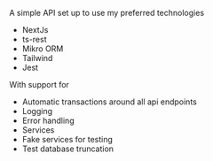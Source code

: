 A simple API set up to use my preferred technologies

- NextJs
- ts-rest
- Mikro ORM
- Tailwind
- Jest

With support for

- Automatic transactions around all api endpoints
- Logging
- Error handling
- Services
- Fake services for testing
- Test database truncation
